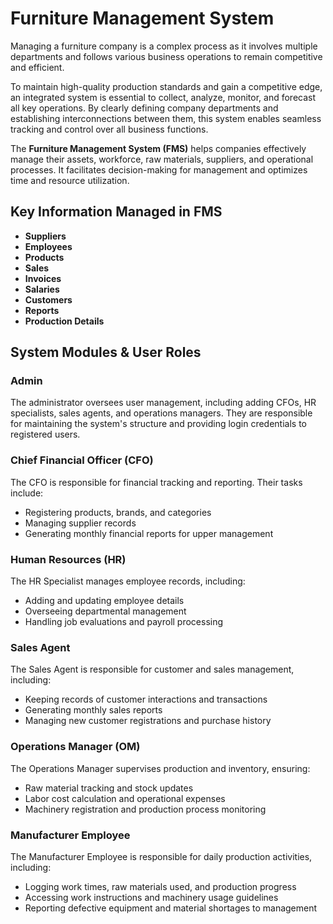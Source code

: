 # Furniture Management System

Managing a furniture company is a complex process as it involves multiple departments and follows various business operations to remain competitive and efficient.

To maintain high-quality production standards and gain a competitive edge, an integrated system is essential to collect, analyze, monitor, and forecast all key operations. By clearly defining company departments and establishing interconnections between them, this system enables seamless tracking and control over all business functions.

The **Furniture Management System (FMS)** helps companies effectively manage their assets, workforce, raw materials, suppliers, and operational processes. It facilitates decision-making for management and optimizes time and resource utilization.

## Key Information Managed in FMS
- **Suppliers**  
- **Employees**  
- **Products**  
- **Sales**  
- **Invoices**  
- **Salaries**  
- **Customers**  
- **Reports**  
- **Production Details**  

## System Modules & User Roles

### Admin  
The administrator oversees user management, including adding CFOs, HR specialists, sales agents, and operations managers. They are responsible for maintaining the system's structure and providing login credentials to registered users.

### Chief Financial Officer (CFO)  
The CFO is responsible for financial tracking and reporting. Their tasks include:  
- Registering products, brands, and categories  
- Managing supplier records  
- Generating monthly financial reports for upper management  

### Human Resources (HR)  
The HR Specialist manages employee records, including:  
- Adding and updating employee details  
- Overseeing departmental management  
- Handling job evaluations and payroll processing  

### Sales Agent  
The Sales Agent is responsible for customer and sales management, including:  
- Keeping records of customer interactions and transactions  
- Generating monthly sales reports  
- Managing new customer registrations and purchase history  

### Operations Manager (OM)  
The Operations Manager supervises production and inventory, ensuring:  
- Raw material tracking and stock updates  
- Labor cost calculation and operational expenses  
- Machinery registration and production process monitoring  

### Manufacturer Employee  
The Manufacturer Employee is responsible for daily production activities, including:  
- Logging work times, raw materials used, and production progress  
- Accessing work instructions and machinery usage guidelines  
- Reporting defective equipment and material shortages to management

